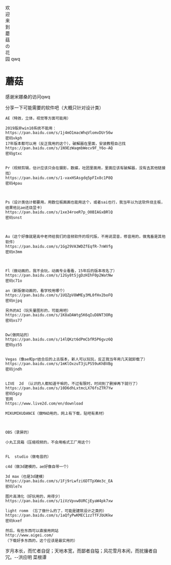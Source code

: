 <html lang="en">
<head>
<meta charset="UTF-8">
<title>蘑菇の家</title>
<link rel="stylesheet" type="text/css" href="div.css"/>
<script>
    function audioAutoPlay(id){
        var audio = document.getElementById(id);
        audio.play();
        document.addEventListener("WeixinJSBridgeReady", function () {
            audio.play();
        }, false);
        document.addEventListener('YixinJSBridgeReady', function() {
            audio.play();
        }, false);
    }
    </script>
</head>
<body onload="audioAutoPlay('bgm');">
<audio id="bgm" src="4.mp3" preload="auto" autoplay="autoplay"></audio>
<div id="h">欢</div>
<div id="y">迎</div>
<div id="l">来</div>
<div id="d">到</div>
<div id="m">蘑</div>
<div id="g">菇</div>
<div id="d">の</div>
<div id="s">花</div>
<div id="j">
    园
    <span id="z">qwq</span>
</div>
<h1>蘑菇</h1>
<p >感谢米娜桑的访问qwq</p>
<p >分享一下可能需要的软件吧（大概只针对设计类）

    AE（特效，立体，视觉等方面可能用）

    2019版非win10系统不能用：
    https://pan.baidu.com/s/1j4mO1macWhqVlomvDUr56w
    密码vkph
    17年版本都可以用（反正我用的这个），破解器在里面，安装教程自己找
    https://pan.baidu.com/s/1N9EzWaqmbWecv9F_Y6o-AQ
    密码gtxc


    Pr（视频剪辑，估计应该只会在摄影，数媒，社团里面用，里面应该有破解器，没有去其他链接找）
    https://pan.baidu.com/s/1-vaxHSAsgdq5pFIx8c1P8Q
    密码4pau



    Ps（设计类估计都要用，用数位板画画也能用这个，或者sai也行，我当年以为这软件烧主板，结果他比ae还烧显卡）
    https://pan.baidu.com/s/1xe34roeR7p_O0BIAGxBRlQ
    密码snst



    Au（这个好像就是高中老师给我们的音频软件的现代版，不用说混音，修音用的，做鬼畜是其他软件）
    https://pan.baidu.com/s/1Gg29VA3WDZfEqfR-7nWVfg
    密码n3mm



    Fl（做动画的，我不会玩，动画专业看看，15年后的版本改名了）
    https://pan.baidu.com/s/12Gy8tSjgDzHIhF0p2WatNw
    密码c71o

    an（新版做动画的，看学校用哪个）
    https://pan.baidu.com/s/1UQZpV8WMEy3ML0fHx2boFQ
    密码njpq

    另外的AI（玩矢量图形的，可能用吧）
    https://pan.baidu.com/s/1K8aDAWtg5K6qIuD8NT3ORg
    密码xs77


    Dw(做网站的）
    https://pan.baidu.com/s/14lQKzt6dPmCbfR5P6gvz6Q
    密码yz55


    Vegas（像ae和pr结合后的上古版本，新人可以玩玩，反正我当年用几天就卸载了）
    https://pan.baidu.com/s/1mKlOxzuT3jLPS59uKhBVBg
    密码jndh


    LIVE  2d （认识的人都知道干嘛的，不过有限时，时间到了删掉再下就行了）
    https://pan.baidu.com/s/10D6dhLxtmcLX76fsZTR7Yw
    密码5gzy
    官网
    https://www.live2d.com/en/download

    MIKUMIKUDANCE（做MAD用的，网上有下载，贴吧有素材）



    OBS（录屏的）

    小丸工具箱（压缩视频的，不会用格式工厂用这个）


    FL 	studio（做电音的）

    c4d（做3d建模的，ae好像自带一个）

    3d max（也是3d建模）
    https://pan.baidu.com/s/1Fj9rLwfzi6DTTpXWe3c_EA
    密码le7x

    图片高清化（好玩用的，用得少）
    https://pan.baidu.com/s/1iVzVpvw8URCjEyaW4pk7xw

    light romm （忘了做什么的了，可能是建筑设计之类的）
    https://pan.baidu.com/s/1aQfyPwKMEC1zzTfFJbUKkw
    密码kxef

    然后，有些东西可以直接用网站
    http://www.aigei.com/
    （下载好多东西的，这个应该是最实用的）


</p>


</body>
<p id="v">岁月本长，而忙者自促；天地本宽，而鄙者自隘；风花雪月本闲，而扰攘者自冗。--洪应明 菜根谭

</p>
